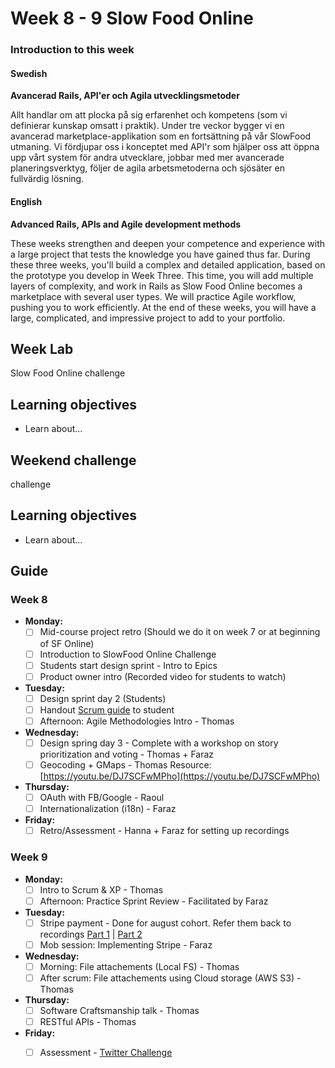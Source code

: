 # Week 8 - 9 Slow Food Online
### Introduction to this week

#### Swedish
**Avancerad Rails, API'er och Agila utvecklingsmetoder**

Allt handlar om att plocka på sig erfarenhet och kompetens (som vi definierar kunskap omsatt i praktik). Under tre veckor bygger vi en avancerad marketplace-applikation som en fortsättning på vår SlowFood utmaning. Vi fördjupar oss i konceptet med API'r som hjälper oss att öppna upp vårt system för andra utvecklare, jobbar med mer avancerade planeringsverktyg, följer de agila arbetsmetoderna och sjösäter en fullvärdig lösning.

#### English
**Advanced Rails, APIs and Agile development methods**

These weeks strengthen and deepen your competence and experience with a large project that tests the knowledge you have gained thus far. During these three weeks, you'll build a complex and detailed application, based on the prototype you develop in Week Three. This time, you will add multiple layers of complexity, and work in Rails as Slow Food Online becomes a marketplace with several user types. We will practice Agile workflow, pushing you to work efficiently. At the end of these weeks, you will have a large, complicated, and impressive project to add to your portfolio.
## Week Lab

Slow Food Online challenge

## Learning objectives

- Learn about...

## Weekend challenge

challenge

## Learning objectives

- Learn about...

## Guide

### Week 8
- **Monday:**
  - [ ] Mid-course project retro (Should we do it on week 7 or at beginning of SF Online)
  - [ ] Introduction to SlowFood Online Challenge
  - [ ] Students start design sprint - Intro to Epics
  - [ ] Product owner intro (Recorded video for students to watch)
  
- **Tuesday:**
  - [ ] Design sprint day 2 (Students)
  - [ ] Handout [Scrum guide](http://www.scrumguides.org/) to student 
  - [ ] Afternoon: Agile Methodologies Intro - Thomas
  
- **Wednesday:**
  - [ ] Design spring day 3 - Complete with a workshop on story prioritization and voting - Thomas + Faraz
  - [ ] Geocoding + GMaps - Thomas Resource: [https://youtu.be/DJ7SCFwMPho](https://youtu.be/DJ7SCFwMPho)
  
- **Thursday:**
  - [ ] OAuth with FB/Google - Raoul
  - [ ] Internationalization (i18n) - Faraz

- **Friday:**
  - [ ] Retro/Assessment - Hanna + Faraz for setting up recordings
  
### Week 9
- **Monday:**
  - [ ] Intro to Scrum & XP - Thomas
  - [ ] Afternoon: Practice Sprint Review - Facilitated by Faraz

- **Tuesday:**
  - [ ] Stripe payment - Done for august cohort. Refer them back to recordings [Part 1](https://youtu.be/_wl9Vs4Jid4) | [Part 2](https://youtu.be/BWpzSxzInLk)
  - [ ] Mob session: Implementing Stripe - Faraz

- **Wednesday:**
  - [ ] Morning: File attachements (Local FS) - Thomas
  - [ ] After scrum: File attachements using Cloud storage (AWS S3) - Thomas

- **Thursday:**
  - [ ] Software Craftsmanship talk - Thomas
  - [ ] RESTful APIs - Thomas

- **Friday:**
  - [ ] Assessment - [Twitter Challenge](../miscellaneous/assessments/week_7_assessment.md)
 

